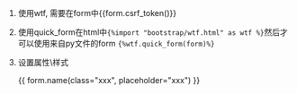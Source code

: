 1. 使用wtf, 需要在form中{{form.csrf_token()}}

2. 使用quick_form在html中`{%import "bootstrap/wtf.html" as wtf %}`然后才可以使用来自py文件的form `{%wtf.quick_form(form)%}`

3. 设置属性\样式

   {{ form.name(class="xxx", placeholder="xxx") }}

